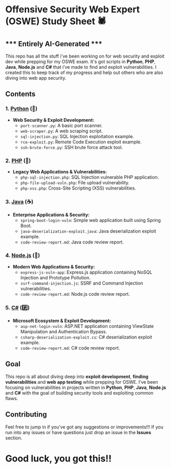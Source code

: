 # Offensive Security Web Expert (OSWE) Study Sheet 🕷️
## *** Entirely AI-Generated ***

This repo has all the stuff i've been working on for web security and exploit dev while prepping for my OSWE exam. It's got scripts in **Python**, **PHP**, **Java**, **Node.js** and **C#** that i’ve made to find and exploit vulnerabilities. I created this to keep track of my progress and help out others who are also diving into web app security.

## Contents

### **1. [Python](https://github.com/ahmetartuc/OSWE/blob/main/Python/Python.md) (🐍)**
- **Web Security & Exploit Development:**
  - `port-scanner.py`: A basic port scanner.
  - `web-scraper.py`: A web scraping script.
  - `sql-injection.py`: SQL Injection exploitation example.
  - `rce-exploit.py`: Remote Code Execution exploit example.
  - `ssh-brute-force.py`: SSH brute force attack tool.
  
### **2. [PHP](https://github.com/ahmetartuc/OSWE/PHP) (🐘)**
- **Legacy Web Applications & Vulnerabilities:**
  - `php-sql-injection.php`: SQL Injection vulnerable PHP application.
  - `php-file-upload-vuln.php`: File upload vulnerability.
  - `php-xss.php`: Cross-Site Scripting (XSS) vulnerabilities.
  
### **3. [Java](https://github.com/ahmetartuc/OSWE/Java) (☕)**
- **Enterprise Applications & Security:**
  - `spring-boot-login-vuln`: Simple web application built using Spring Boot.
  - `java-deserialization-exploit.java`: Java deserialization exploit example.
  - `code-review-report.md`: Java code review report.

### **4. [Node.js](https://github.com/ahmetartuc/OSWE/Node.js) (🚀)**
- **Modern Web Applications & Security:**
  - `express-js-vuln-app`: Express.js application containing NoSQL Injection and Prototype Pollution.
  - `ssrf-command-injection.js`: SSRF and Command Injection vulnerabilities.
  - `code-review-report.md`: Node.js code review report.

### **5. [C#](https://github.com/ahmetartuc/OSWE/C#) (#️⃣)**
- **Microsoft Ecosystem & Exploit Development:**
  - `asp-net-login-vuln`: ASP.NET application containing ViewState Manipulation and Authentication Bypass.
  - `csharp-deserialization-exploit.cs`: C# deserialization exploit example.
  - `code-review-report.md`: C# code review report.

## Goal

This repo is all about diving deep into **exploit development**, **finding vulnerabilities** and **web app testing** while prepping for OSWE. I’ve been focusing on vulnerabilities in projects written in **Python**, **PHP**, **Java**, **Node.js** and **C#** with the goal of building security tools and exploiting common flaws.

## Contributing

Feel free to jump in if you’ve got any suggestions or improvements!!! If you run into any issues or have questions just drop an issue in the **Issues** section.

# Good luck, you got this!!
